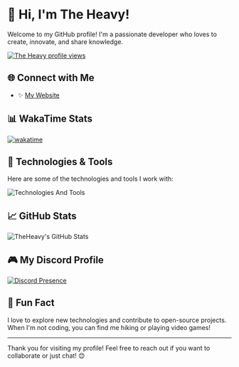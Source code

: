 # 👋 Hi, I'm The Heavy!

Welcome to my GitHub profile! I'm a passionate developer who loves to create, innovate, and share knowledge. 

[![The Heavy profile views](https://u8views.com/api/v1/github/profiles/187191859/views/day-week-month-total-count.svg)](https://u8views.com/github/theveryheavy)

## 🌐 Connect with Me
- ✨ [My Website](https://theheavy.is-a.dev/)

## 📊 WakaTime Stats
[![wakatime](https://github-readme-stats.vercel.app/api/wakatime?username=theveryheavy&layout=compact&theme=dark)](https://wakatime.com/@fdde6b0a-c9e2-4448-87b9-7bb1afc9e598)

## 🚀 Technologies & Tools
Here are some of the technologies and tools I work with:

![Technologies And Tools](https://skillicons.dev/icons?i=html,js,css,py,php,tailwind,androidstudio,bash,cs,c,cloudflare,bots,docker,flask,git,go,md,mongodb,mysql,nodejs,npm,powershell,vscode&theme=dark)

## 📈 GitHub Stats
![TheHeavy's GitHub Stats](https://github-readme-stats.vercel.app/api?username=theveryheavy&show_icons=true&theme=dark)

## 🎮 My Discord Profile
[![Discord Presence](https://lanyard.cnrad.dev/api/1266113644643614803)](https://discord.com/users/1266113644643614803)

## 🎉 Fun Fact
I love to explore new technologies and contribute to open-source projects. When I'm not coding, you can find me hiking or playing video games!

---

Thank you for visiting my profile! Feel free to reach out if you want to collaborate or just chat! 😊
